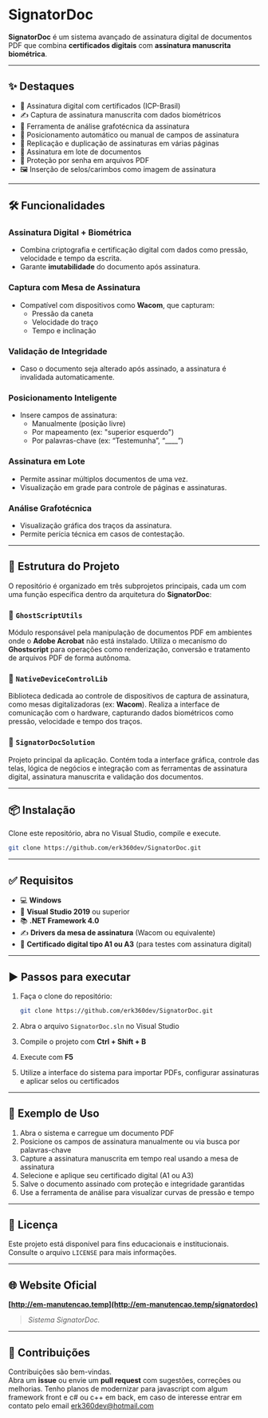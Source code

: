 
# SignatorDoc

**SignatorDoc** é um sistema avançado de assinatura digital de documentos PDF que combina **certificados digitais** com **assinatura manuscrita biométrica**.

---

## ✨ Destaques

- 🔐 Assinatura digital com certificados (ICP-Brasil)
- ✍️ Captura de assinatura manuscrita com dados biométricos
- 🧠 Ferramenta de análise grafotécnica da assinatura
- 📍 Posicionamento automático ou manual de campos de assinatura
- 🔁 Replicação e duplicação de assinaturas em várias páginas
- 📂 Assinatura em lote de documentos
- 🔑 Proteção por senha em arquivos PDF
- 🖼️ Inserção de selos/carimbos como imagem de assinatura

---

## 🛠️ Funcionalidades

### Assinatura Digital + Biométrica
- Combina criptografia e certificação digital com dados como pressão, velocidade e tempo da escrita.
- Garante **imutabilidade** do documento após assinatura.

### Captura com Mesa de Assinatura
- Compatível com dispositivos como **Wacom**, que capturam:
  - Pressão da caneta
  - Velocidade do traço
  - Tempo e inclinação

### Validação de Integridade
- Caso o documento seja alterado após assinado, a assinatura é invalidada automaticamente.

### Posicionamento Inteligente
- Insere campos de assinatura:
  - Manualmente (posição livre)
  - Por mapeamento (ex: "superior esquerdo")
  - Por palavras-chave (ex: “Testemunha”, “____”)

### Assinatura em Lote
- Permite assinar múltiplos documentos de uma vez.
- Visualização em grade para controle de páginas e assinaturas.

### Análise Grafotécnica
- Visualização gráfica dos traços da assinatura.
- Permite perícia técnica em casos de contestação.

---

## 🧱 Estrutura do Projeto

O repositório é organizado em três subprojetos principais, cada um com uma função específica dentro da arquitetura do **SignatorDoc**:

### 📁 `GhostScriptUtils`  
Módulo responsável pela manipulação de documentos PDF em ambientes onde o **Adobe Acrobat** não está instalado. Utiliza o mecanismo do **Ghostscript** para operações como renderização, conversão e tratamento de arquivos PDF de forma autônoma.

### 📁 `NativeDeviceControlLib`  
Biblioteca dedicada ao controle de dispositivos de captura de assinatura, como mesas digitalizadoras (ex: **Wacom**). Realiza a interface de comunicação com o hardware, capturando dados biométricos como pressão, velocidade e tempo dos traços.

### 📁 `SignatorDocSolution`  
Projeto principal da aplicação. Contém toda a interface gráfica, controle das telas, lógica de negócios e integração com as ferramentas de assinatura digital, assinatura manuscrita e validação dos documentos.

---

## 📦 Instalação

Clone este repositório, abra no Visual Studio, compile e execute.

```bash
git clone https://github.com/erk360dev/SignatorDoc.git
```

---

## ✅ Requisitos

- 💻 **Windows**
- 🧰 **Visual Studio 2019** ou superior
- 📚 **.NET Framework 4.0**
- ✍️ **Drivers da mesa de assinatura** (Wacom ou equivalente)
- 🔐 **Certificado digital tipo A1 ou A3** (para testes com assinatura digital)

---

## ▶️ Passos para executar

1. Faça o clone do repositório:

   ```bash
   git clone https://github.com/erk360dev/SignatorDoc.git
   ```

2. Abra o arquivo `SignatorDoc.sln` no Visual Studio  
3. Compile o projeto com **Ctrl + Shift + B**  
4. Execute com **F5**  
5. Utilize a interface do sistema para importar PDFs, configurar assinaturas e aplicar selos ou certificados

---

## 🧪 Exemplo de Uso

1. Abra o sistema e carregue um documento PDF  
2. Posicione os campos de assinatura manualmente ou via busca por palavras-chave  
3. Capture a assinatura manuscrita em tempo real usando a mesa de assinatura  
4. Selecione e aplique seu certificado digital (A1 ou A3)  
5. Salve o documento assinado com proteção e integridade garantidas  
6. Use a ferramenta de análise para visualizar curvas de pressão e tempo  

---

## 📜 Licença

Este projeto está disponível para fins educacionais e institucionais.  
Consulte o arquivo `LICENSE` para mais informações.

---

## 🌐 Website Oficial

**[http://em-manutencao.temp](http://em-manutencao.temp/signatordoc)**  
> *Sistema SignatorDoc.*

---

## 🤝 Contribuições

Contribuições são bem-vindas.  
Abra um **issue** ou envie um **pull request** com sugestões, correções ou melhorias.
Tenho planos de modernizar para javascript com algum framework front e c# ou c++ em back, em caso de interesse entrar em contato pelo email erk360dev@hotmail.com
